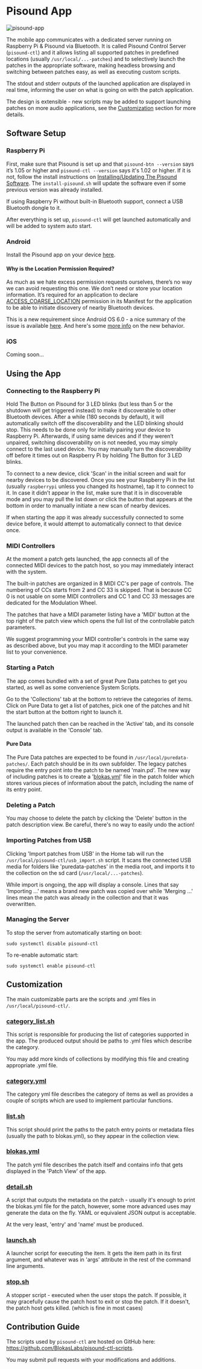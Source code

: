 # Pisound App
![pisound-app](https://raw.githubusercontent.com/wiki/BlokasLabs/pisound-docs/images/pisound-app.jpg)

The mobile app communicates with a dedicated server running on Raspberry Pi & Pisound via Bluetooth. It is called Pisound Control Server (`pisound-ctl`) and it allows listing all supported patches in predefined locations (usually `/usr/local/...-patches`) and to selectively launch the patches in the appropriate software, making headless browsing and switching between patches easy, as well as executing custom scripts.

The stdout and stderr outputs of the launched application are displayed in real time, informing the user on what is going on with the patch application.

The design is extensible - new scripts may be added to support launching patches on more audio applications, see the [Customization](#customization) section for more details.

## Software Setup
### Raspberry Pi

First, make sure that Pisound is set up and that `pisound-btn --version` says it’s 1.05 or higher and `pisound-ctl --version` says it's 1.02 or higher. If it is not, follow the install instructions on [Installing/Updating The Pisound Software](software#installingupdating-the-pisound-software). The `install-pisound.sh` will update the software even if some previous version was already installed.

If using Raspberry Pi without built-in Bluetooth support, connect a USB Bluetooth dongle to it.

After everything is set up, `pisound-ctl` will get launched automatically and will be added to system auto start.

### Android

Install the Pisound app on your device [here](https://play.google.com/store/apps/details?id=com.blokas.pisoundctl).

#### Why is the Location Permission Required?
As much as we hate excess permission requests ourselves, there’s no way we can avoid requesting this one. We don’t need or store your location information. It’s required for an application to declare [ACCESS_COARSE_LOCATION](https://developer.android.com/reference/android/Manifest.permission.html#ACCESS_COARSE_LOCATION) permission in its Manifest for the application to be able to initiate discovery of nearby Bluetooth devices.

This is a new requirement since Android OS 6.0 - a nice summary of the issue is available [here](https://stackoverflow.com/questions/33045581/location-needs-to-be-enabled-for-bluetooth-low-energy-scanning-on-android-6-0). And here's some [more info](https://developer.android.com/about/versions/marshmallow/android-6.0-changes.html#behavior-notifications) on the new behavior.

### iOS

Coming soon...

## Using the App
### Connecting to the Raspberry Pi

Hold The Button on Pisound for 3 LED blinks (but less than 5 or the shutdown will get triggered instead) to make it discoverable to other Bluetooth devices. After a while (180 seconds by default), it will automatically switch off the discoverability and the LED blinking should stop. This needs to be done only for initially pairing your device to Raspberry Pi. Afterwards, if using same devices and if they weren’t unpaired, switching discoverability on is not needed, you may simply connect to the last used device. You may manually turn the discoverability off before it times out on Raspberry Pi by holding The Button for 3 LED blinks.

To connect to a new device, click 'Scan' in the initial screen and wait for nearby devices to be discovered. Once you see your Raspberry Pi in the list (usually `raspberrypi` unless you changed its hostname), tap it to connect to it. In case it didn’t appear in the list, make sure that it is in discoverable mode and you may pull the list down or click the button that appears at the bottom in order to manually initiate a new scan of nearby devices.

If when starting the app it was already successfully connected to some device before, it would attempt to automatically connect to that device once.

### MIDI Controllers

At the moment a patch gets launched, the app connects all of the connected MIDI devices to the patch host, so you may immediately interact with the system.

The built-in patches are organized in 8 MIDI CC's per page of controls. The numbering of CCs starts from 2 and CC 33 is skipped. That is because CC 0 is not usable  on some MIDI controllers and CC 1 and CC 33 messages are dedicated for the Modulation Wheel.

The patches that have a MIDI parameter listing have a 'MIDI' button at the top right of the patch view which opens the full list of the controllable patch parameters.

We suggest programming your MIDI controller's controls in the same way as described above, but you may map it according to the MIDI parameter list to your convenience.

### Starting a Patch

The app comes bundled with a set of great Pure Data patches to get you started, as well as some convenience System Scripts.

Go to the 'Collections' tab at the bottom to retrieve the categories of items. Click on Pure Data to get a list of patches, pick one of the patches and hit the start button at the bottom right to launch it.

The launched patch then can be reached in the 'Active' tab, and its console output is available in the 'Console' tab.

#### Pure Data

The Pure Data patches are expected to be found in `/usr/local/puredata-patches/`. Each patch should be in its own subfolder. The legacy patches require the entry point into the patch to be named 'main.pd'. The new way of including patches is to create a '[blokas.yml](#blokasyml)' file in the patch folder which stores various pieces of information about the patch, including the name of its entry point.

### Deleting a Patch

You may choose to delete the patch by clicking the 'Delete' button in the patch description view. Be careful, there's no way to easily undo the action!

### Importing Patches from USB

Clicking 'Import patches from USB' in the Home tab will run the `/usr/local/pisound-ctl/usb_import.sh` script. It scans the connected USB media for folders like 'puredata-patches' in the media root, and imports it to the collection on the sd card (`/usr/local/...-patches`).

While import is ongoing, the app will display a console. Lines that say 'Importing ...' means a brand new patch was copied over while 'Merging ...' lines mean the patch was already in the collection and that it was overwritten.

### Managing the Server

To stop the server from automatically starting on boot:

    sudo systemctl disable pisound-ctl
 

To re-enable automatic start:

    sudo systemctl enable pisound-ctl


## Customization

The main customizable parts are the scripts and .yml files in `/usr/local/pisound-ctl/`.

### [category_list.sh](https://github.com/BlokasLabs/pisound-ctl-scripts/blob/master/category_list.sh)

This script is responsible for producing the list of categories supported in the app. The produced output should be paths to .yml files which describe the category.

You may add more kinds of collections by modifying this file and creating appropriate .yml file.

### [category.yml](https://github.com/BlokasLabs/pisound-ctl-scripts/blob/master/puredata/puredata.yml)

The category yml file describes the category of items as well as provides a couple of scripts which are used to implement particular functions.

### [list.sh](https://github.com/BlokasLabs/pisound-ctl-scripts/blob/master/puredata/puredata_list.sh)

This script should print the paths to the patch entry points or metadata files (usually the path to blokas.yml), so they appear in the collection view.

### [blokas.yml](https://github.com/BlokasLabs/pisound-ctl-scripts/blob/master/system/restart/blokas.yml)

The patch yml file describes the patch itself and contains info that gets displayed in the 'Patch View' of the app.

### [detail.sh](https://github.com/BlokasLabs/pisound-ctl-scripts/blob/master/puredata/puredata_detail.sh)

A script that outputs the metadata on the patch - usually it's enough to print the blokas.yml file for the patch, however, some more advanced uses may generate the data on the fly. YAML or equivalent JSON output is acceptable.

At the very least, 'entry' and 'name' must be produced.

### [launch.sh](https://github.com/BlokasLabs/pisound-ctl-scripts/blob/master/puredata/puredata_launch.sh)

A launcher script for executing the item. It gets the item path in its first argument, and whatever was in 'args' attribute in the rest of the command line arguments.

### [stop.sh](https://github.com/BlokasLabs/pisound-ctl-scripts/blob/master/puredata/puredata_stop.sh)

A stopper script - executed when the user stops the patch. If possible, it may gracefully cause the patch host to exit or stop the patch. If it doesn't, the patch host gets killed. (which is fine in most cases)

## Contribution Guide

The scripts used by `pisound-ctl` are hosted on GitHub here: https://github.com/BlokasLabs/pisound-ctl-scripts.

You may submit pull requests with your modifications and additions.
